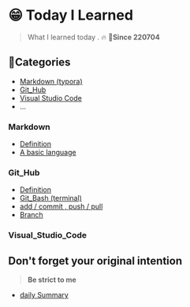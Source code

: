 # 😁 Today I Learned 

> What I learned today . 🔥						🌈**Since 220704**



## 🌈Categories

- [Markdown (typora)](#Markdown)
- [Git_Hub](#Git_Hub)
- [Visual Studio Code](#Visual_Studio_Code)
- ...

   

### Markdown

- [Definition](https://github.com/midhyun/TIL/blob/master/Markdown/Definition.md)
- [A basic language](https://github.com/midhyun/TIL/blob/master/Markdown/A_basic_language.md)

### Git_Hub

- [Definition](https://github.com/midhyun/TIL/blob/master/Markdown/A_basic_language.md)
- [Git_Bash (terminal)](https://github.com/midhyun/TIL/blob/master/Git_Hub/Git_bash(terminal).md)
- [add / commit , push / pull](https://github.com/midhyun/TIL/blob/master/Git_Hub/Add_commit.md)
- [Branch](https://github.com/midhyun/TIL/blob/master/Git_Hub/branch.md)

### Visual_Studio_Code











## Don't forget your original intention

> **Be strict to me**

- [daily Summary](./DailySum)
